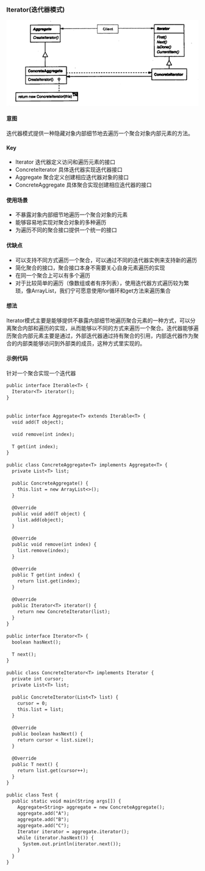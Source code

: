 ### Iterator(迭代器模式)

![image](https://github.com/chenhh23/Design-Patterns/blob/master/design-picture/iterator.png)

#### 意图

迭代器模式提供一种隐藏对象内部细节地去遍历一个聚合对象内部元素的方法。

#### Key
- Iterator 迭代器定义访问和遍历元素的接口
- ConcreteIterator 具体迭代器实现迭代器接口
- Aggregate 聚合定义创建相应迭代器对象的接口
- ConcreteAggregate 具体聚合实现创建相应迭代器的接口

#### 使用场景
- 不暴露对象内部细节地遍历一个聚合对象的元素
- 能够容易地实现对聚合对象的多种遍历
- 为遍历不同的聚合接口提供一个统一的接口

#### 优缺点
- 可以支持不同方式遍历一个聚合，可以通过不同的迭代器实例来支持新的遍历
- 简化聚合的接口，聚合接口本身不需要关心自身元素遍历的实现
- 在同一个聚合上可以有多个遍历
- 对于比较简单的遍历（像数组或者有序列表），使用迭代器方式遍历较为繁琐，像ArrayList，我们宁可愿意使用for循环和get方法来遍历集合

#### 想法
Iterator模式主要是能够提供不暴露内部细节地遍历聚合元素的一种方式，可以分离聚合内部和遍历的实现，从而能够以不同的方式来遍历一个聚合。迭代器能够遍历聚合内部元素主要是通过，外部迭代器通过持有聚合的引用，内部迭代器作为聚合的内部类能够访问到外部类的成员，这种方式里实现的。

#### 示例代码
针对一个聚合实现一个迭代器
```
public interface Iterable<T> {
  Iterator<T> iterator();
}


public interface Aggregate<T> extends Iterable<T> {
  void add(T object);

  void remove(int index);

  T get(int index);
}

public class ConcreteAggregate<T> implements Aggregate<T> {
  private List<T> list;

  public ConcreteAggregate() {
    this.list = new ArrayList<>();
  }

  @Override
  public void add(T object) {
    list.add(object);
  }

  @Override
  public void remove(int index) {
    list.remove(index);
  }

  @Override
  public T get(int index) {
    return list.get(index);
  }

  @Override
  public Iterator<T> iterator() {
    return new ConcreteIterator(list);
  }
}

public interface Iterator<T> {
  boolean hasNext();

  T next();
}

public class ConcreteIterator<T> implements Iterator {
  private int cursor;
  private List<T> list;

  public ConcreteIterator(List<T> list) {
    cursor = 0;
    this.list = list;
  }

  @Override
  public boolean hasNext() {
    return cursor < list.size();
  }

  @Override
  public T next() {
    return list.get(cursor++);
  }
}

public class Test {
  public static void main(String args[]) {
    Aggregate<String> aggregate = new ConcreteAggregate();
    aggregate.add("A");
    aggregate.add("B");
    aggregate.add("C");
    Iterator iterator = aggregate.iterator();
    while (iterator.hasNext()) {
      System.out.println(iterator.next());
    }
  }
}

```

